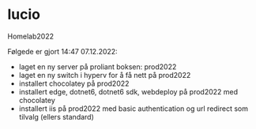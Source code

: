 # lucio
Homelab2022

Følgede er gjort 14:47 07.12.2022:
* laget en ny server på proliant boksen: prod2022
* laget en ny switch i hyperv for å få nett på prod2022
* installert chocolatey på prod2022
* installert edge, dotnet6, dotnet6 sdk, webdeploy på prod2022 med chocolatey
* installert iis på prod2022 med basic authentication og url redirect som tilvalg (ellers standard) 